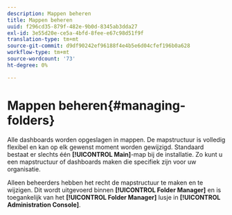```yaml
---
description: Mappen beheren
title: Mappen beheren
uuid: f296cd35-879f-482e-9b0d-8345ab3dda27
exl-id: 3e55d20e-ce5a-4bfd-8fee-e67c98d51f9f
translation-type: tm+mt
source-git-commit: d9df90242ef96188f4e4b5e6d04cfef196b0a628
workflow-type: tm+mt
source-wordcount: '73'
ht-degree: 0%

---
```


# Mappen beheren{#managing-folders}

Alle dashboards worden opgeslagen in mappen. De mapstructuur is volledig flexibel en kan op elk gewenst moment worden gewijzigd. Standaard bestaat er slechts één **[!UICONTROL Main]**-map bij de installatie. Zo kunt u een mapstructuur of dashboards maken die specifiek zijn voor uw organisatie.

Alleen beheerders hebben het recht de mapstructuur te maken en te wijzigen. Dit wordt uitgevoerd binnen **[!UICONTROL Folder Manager]** en is toegankelijk van het **[!UICONTROL Folder Manager]** lusje in **[!UICONTROL Administration Console]**.
